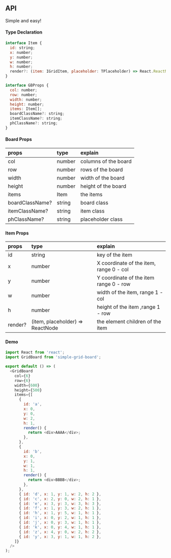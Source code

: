 ## API

Simple and easy!

#### Type Declaration

```js
interface Item {
  id: string;
  x: number;
  y: number;
  w: number;
  h: number;
  render?: (item: IGridItem, placeholder: TPlaceholder) => React.ReactNode;
}

interface GBProps {
  col: number;
  row: number;
  width: number;
  height: number;
  items: Item[];
  boardClassName?: string;
  itemClassName?: string;
  phClassName?: string;
}
```

#### Board Props

| props           | type   | explain              |
| :-------------- | :----- | :------------------- |
| col             | number | columns of the board |
| row             | number | rows of the board    |
| width           | number | width of the board   |
| height          | number | height of the board  |
| items           | Item   | the items            |
| boardClassName? | string | board class          |
| itemClassName?  | string | item class           |
| phClassName?    | string | placeholder class    |

#### Item Props

| props   | type                             | explain                                 |
| :------ | :------------------------------- | :-------------------------------------- |
| id      | string                           | key of the item                         |
| x       | number                           | X coordinate of the item, range 0 - col |
| y       | number                           | Y coordinate of the item range 0 - row  |
| w       | number                           | width of the item, range 1 - col        |
| h       | number                           | height of the item ,range 1 - row       |
| render? | (item, placeholder) => ReactNode | the element children of the item        |

#### Demo

```js
import React from 'react';
import GridBoard from 'simple-grid-board';

export default () => (
  <GridBoard
    col={6}
    row={6}
    width={600}
    height={500}
    items={[
      {
        id: 'a',
        x: 0,
        y: 0,
        w: 2,
        h: 1,
        render() {
          return <div>AAAA</div>;
        },
      },
      {
        id: 'b',
        x: 0,
        y: 1,
        w: 1,
        h: 1,
        render() {
          return <div>BBBB</div>;
        },
      },
      { id: 'd', x: 1, y: 1, w: 2, h: 2 },
      { id: 'c', x: 2, y: 0, w: 2, h: 1 },
      { id: 'e', x: 3, y: 3, w: 3, h: 3 },
      { id: 'f', x: 1, y: 3, w: 2, h: 1 },
      { id: 'h', x: 1, y: 5, w: 1, h: 1 },
      { id: 'i', x: 0, y: 2, w: 1, h: 1 },
      { id: 'j', x: 0, y: 3, w: 1, h: 1 },
      { id: 'k', x: 0, y: 4, w: 1, h: 1 },
      { id: 'z', x: 4, y: 0, w: 2, h: 2 },
      { id: 'y', x: 3, y: 1, w: 1, h: 2 },
    ]}
  />
);
```

